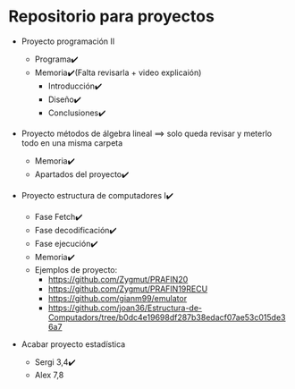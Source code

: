 # Repositorio para proyectos
- Proyecto programación II
   - Programa✔️
   - Memoria✔️(Falta revisarla + video explicaión)
      - Introducción✔️ 
      - Diseño✔️
      - Conclusiones✔️
      
- Proyecto métodos de álgebra lineal ==> solo queda revisar y meterlo todo en una misma carpeta
   - Memoria✔️
   - Apartados del proyecto✔️
   
- Proyecto estructura de computadores I✔️
   - Fase Fetch✔️
   - Fase decodificación✔️
   - Fase ejecución✔️
   - Memoria✔️
   - Ejemplos de proyecto: 
      - https://github.com/Zygmut/PRAFIN20
      - https://github.com/Zygmut/PRAFIN19RECU
      - https://github.com/gianm99/emulator
      - https://github.com/joan36/Estructura-de-Computadors/tree/b0dc4e19698df287b38edacf07ae53c015de36a7
      
- Acabar proyecto estadística
   - Sergi 3,4✔️
   - Alex 7,8
